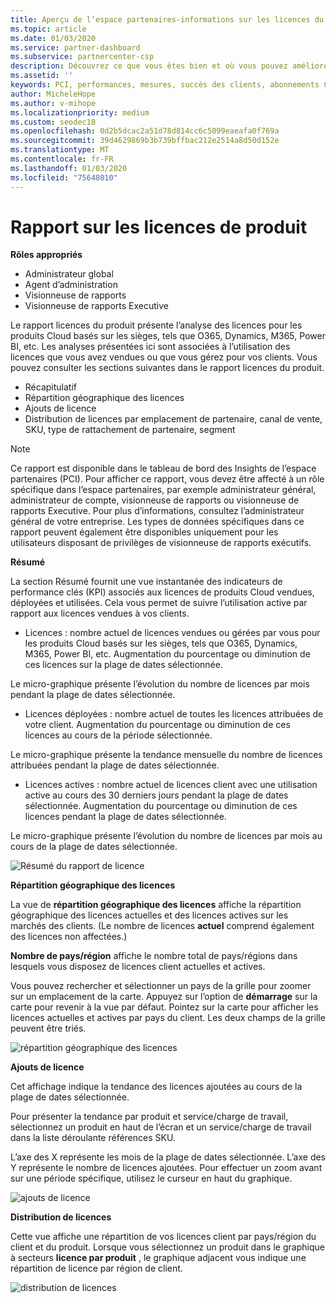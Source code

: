 ```yaml
---
title: Aperçu de l’espace partenaires-informations sur les licences du produit | Espace partenaires
ms.topic: article
ms.date: 01/03/2020
ms.service: partner-dashboard
ms.subservice: partnercenter-csp
description: Découvrez ce que vous êtes bien et où vous pouvez améliorer en ce qui concerne les produits Cloud sous licence (ou basés sur les sièges) que vous vendez ou gérez pour vos clients.
ms.assetid: ''
keywords: PCI, performances, mesures, succès des clients, abonnements Cloud, analytique, rapport
author: MicheleHope
ms.author: v-mihope
ms.localizationpriority: medium
ms.custom: seodec18
ms.openlocfilehash: 0d2b5dcac2a51d78d814cc6c5099eaeafa0f769a
ms.sourcegitcommit: 39d4629869b3b739bffbac212e2514a8d50d152e
ms.translationtype: MT
ms.contentlocale: fr-FR
ms.lasthandoff: 01/03/2020
ms.locfileid: "75648010"
---
```

# <a name="product-licenses-report"></a>Rapport sur les licences de produit

**Rôles appropriés**
- Administrateur global
- Agent d’administration
- Visionneuse de rapports
- Visionneuse de rapports Executive

Le rapport licences du produit présente l’analyse des licences pour les produits Cloud basés sur les sièges, tels que O365, Dynamics, M365, Power BI, etc. Les analyses présentées ici sont associées à l’utilisation des licences que vous avez vendues ou que vous gérez pour vos clients. Vous pouvez consulter les sections suivantes dans le rapport licences du produit.

- Récapitulatif
- Répartition géographique des licences
- Ajouts de licence
- Distribution de licences par emplacement de partenaire, canal de vente, SKU, type de rattachement de partenaire, segment

 > [!NOTE]
 > Ce rapport est disponible dans le tableau de bord des Insights de l’espace partenaires (PCI). Pour afficher ce rapport, vous devez être affecté à un rôle spécifique dans l’espace partenaires, par exemple administrateur général, administrateur de compte, visionneuse de rapports ou visionneuse de rapports Executive. Pour plus d’informations, consultez l’administrateur général de votre entreprise. Les types de données spécifiques dans ce rapport peuvent également être disponibles uniquement pour les utilisateurs disposant de privilèges de visionneuse de rapports exécutifs.

**Résumé**

La section Résumé fournit une vue instantanée des indicateurs de performance clés (KPI) associés aux licences de produits Cloud vendues, déployées et utilisées. Cela vous permet de suivre l’utilisation active par rapport aux licences vendues à vos clients.

- Licences : nombre actuel de licences vendues ou gérées par vous pour les produits Cloud basés sur les sièges, tels que O365, Dynamics, M365, Power BI, etc. Augmentation du pourcentage ou diminution de ces licences sur la plage de dates sélectionnée.

Le micro-graphique présente l’évolution du nombre de licences par mois pendant la plage de dates sélectionnée.

- Licences déployées : nombre actuel de toutes les licences attribuées de votre client.
Augmentation du pourcentage ou diminution de ces licences au cours de la période sélectionnée.

Le micro-graphique présente la tendance mensuelle du nombre de licences attribuées pendant la plage de dates sélectionnée.

- Licences actives : nombre actuel de licences client avec une utilisation active au cours des 30 derniers jours pendant la plage de dates sélectionnée.
Augmentation du pourcentage ou diminution de ces licences pendant la plage de dates sélectionnée.

Le micro-graphique présente l’évolution du nombre de licences par mois au cours de la plage de dates sélectionnée.

![Résumé du rapport de licence](images/pci/pci_licenses_report_summary_1.png)

**Répartition géographique des licences**

La vue de **répartition géographique des licences** affiche la répartition géographique des licences actuelles et des licences actives sur les marchés des clients. (Le nombre de licences **actuel** comprend également des licences non affectées.)

**Nombre de pays/région** affiche le nombre total de pays/régions dans lesquels vous disposez de licences client actuelles et actives.

Vous pouvez rechercher et sélectionner un pays de la grille pour zoomer sur un emplacement de la carte. Appuyez sur l’option de **démarrage** sur la carte pour revenir à la vue par défaut. Pointez sur la carte pour afficher les licences actuelles et actives par pays du client. Les deux champs de la grille peuvent être triés.

![répartition géographique des licences](images/pci/pci_licenses_report_geo_spread_2.png)

**Ajouts de licence**

Cet affichage indique la tendance des licences ajoutées au cours de la plage de dates sélectionnée. 

Pour présenter la tendance par produit et service/charge de travail, sélectionnez un produit en haut de l’écran et un service/charge de travail dans la liste déroulante références SKU.

L’axe des X représente les mois de la plage de dates sélectionnée. L’axe des Y représente le nombre de licences ajoutées. Pour effectuer un zoom avant sur une période spécifique, utilisez le curseur en haut du graphique.

![ajouts de licence](images/pci/pci_licenses_report_license_adds_3.png)

**Distribution de licences**

Cette vue affiche une répartition de vos licences client par pays/région du client et du produit. Lorsque vous sélectionnez un produit dans le graphique à secteurs **licence par produit** , le graphique adjacent vous indique une répartition de licence par région de client.

![distribution de licences](images/pci/pci_licenses_report_license_distrib_4.png)
